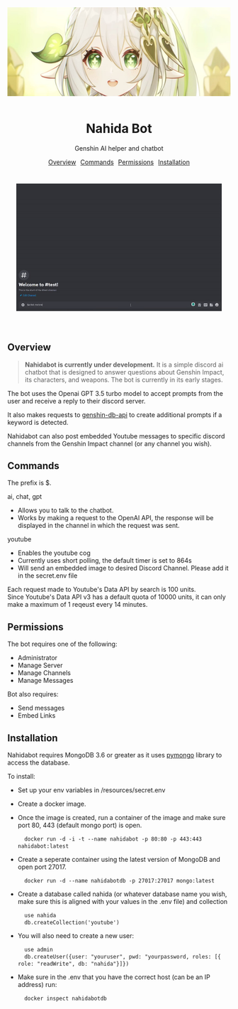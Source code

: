 <div style="margin: auto; display: flex; align-items: center; flex-direction: column;">
    <img src="assets/nahida.png" width="600" height="200">
</div>
<br>

<h1 style="text-align: center;"> Nahida Bot </h1>

<p style="text-align: center;"> Genshin AI helper and chatbot </p>
<div style="margin: auto; display: flex; flex-direction: row; justify-content: center;">
    <a href="#overview" style="padding: 0px 5px;"> Overview </a>
    <a href="#commands" style="padding: 0px 5px;"> Commands </a>
    <a href="#permissions" style="padding: 0px 5px;"> Permissions </a>
    <a href="#installation" style="padding: 0px 5px;"> Installation </a>
</div>
<div style="padding: 20px; margin: auto; display: flex; align-items: center; flex-direction: column;">
    <img src="assets/nahidabot.gif" style="padding: 20px">
</div>

## Overview

> **Nahidabot is currently under development.** It is a simple discord ai chatbot that is designed to answer questions about Genshin Impact, its characters, and weapons. The bot is currently in its early stages.

The bot uses the Openai GPT 3.5 turbo model to accept prompts from the user and receive a reply to their discord server.  

It also makes requests to <a href="https://github.com/theBowja/genshin-db-api">genshin-db-api</a> to create additional prompts if a keyword is detected.

Nahidabot can also post embedded Youtube messages to specific discord channels from the Genshin Impact channel (or any channel you wish).

## Commands

The prefix is $.

ai, chat, gpt
- Allows you to talk to the chatbot.
- Works by making a request to the OpenAI API, the response will be displayed in the channel in which the request was sent.  
  
youtube
- Enables the youtube cog
- Currently uses short polling, the default timer is set to 864s
- Will send an embedded image to desired Discord Channel. Please add it in the secret.env file

Each request made to Youtube's Data API by search is 100 units.  
Since Youtube's Data API v3 has a default quota of 10000 units, it can only make a maximum of 1 reqeust every 14 minutes.

## Permissions

The bot requires one of the following:
- Administrator
- Manage Server
- Manage Channels
- Manage Messages

Bot also requires:
- Send messages
- Embed Links

## Installation

Nahidabot requires MongoDB 3.6 or greater as it uses <a href="https://pypi.org/project/pymongo/">pymongo</a> library to access the database.  

To install: 

- Set up your env variables in /resources/secret.env

- Create a docker image.

- Once the image is created, run a container of the image and make sure port 80, 443 (default mongo port) is open.  

        docker run -d -i -t --name nahidabot -p 80:80 -p 443:443 nahidabot:latest

- Create a seperate container using the latest version of MongoDB and open port 27017. 

        docker run -d --name nahidabotdb -p 27017:27017 mongo:latest

- Create a database called nahida (or whatever database name you wish, make sure this is aligned with your values in the .env file) and collection

        use nahida
        db.createCollection('youtube')

- You will also need to create a new user:
  
        use admin
        db.createUser({user: "youruser", pwd: "yourpassword, roles: [{ role: "readWrite", db: "nahida"}]})

- Make sure in the .env that you have the correct host (can be an IP address) run:

        docker inspect nahidabotdb
